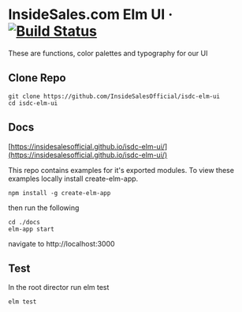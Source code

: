 # InsideSales.com Elm UI &middot; [![Build Status](https://travis-ci.com/InsideSalesOfficial/isdc-elm-ui.svg?branch=master)](https://travis-ci.com/InsideSalesOfficial/isdc-elm-ui)
These are functions, color palettes and typography for our UI

## Clone Repo 
```
git clone https://github.com/InsideSalesOfficial/isdc-elm-ui
cd isdc-elm-ui
```

## Docs
[https://insidesalesofficial.github.io/isdc-elm-ui/](https://insidesalesofficial.github.io/isdc-elm-ui/)

This repo contains examples for it's exported modules. To view these examples locally install create-elm-app. 
```
npm install -g create-elm-app
```
then run the following
```
cd ./docs
elm-app start
```
navigate to http://localhost:3000

## Test
In the root director run elm test
```
elm test
```
